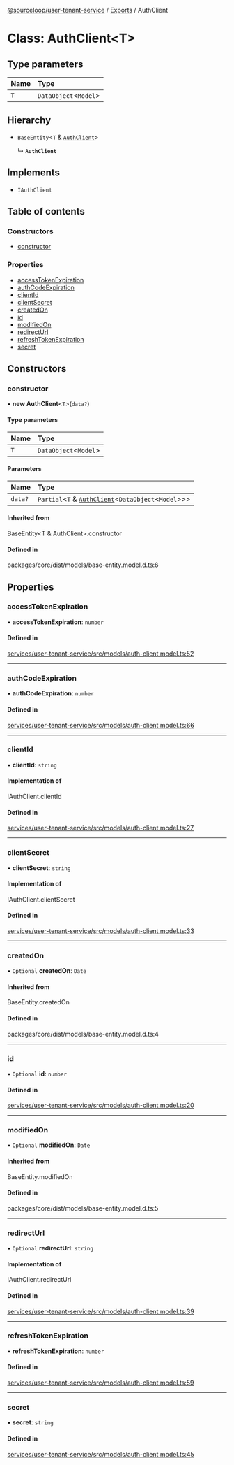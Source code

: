 [@sourceloop/user-tenant-service](../README.md) / [Exports](../modules.md) / AuthClient

# Class: AuthClient<T\>

## Type parameters

| Name | Type |
| :------ | :------ |
| `T` | `DataObject`<`Model`\> |

## Hierarchy

- `BaseEntity`<`T` & [`AuthClient`](AuthClient.md)\>

  ↳ **`AuthClient`**

## Implements

- `IAuthClient`

## Table of contents

### Constructors

- [constructor](AuthClient.md#constructor)

### Properties

- [accessTokenExpiration](AuthClient.md#accesstokenexpiration)
- [authCodeExpiration](AuthClient.md#authcodeexpiration)
- [clientId](AuthClient.md#clientid)
- [clientSecret](AuthClient.md#clientsecret)
- [createdOn](AuthClient.md#createdon)
- [id](AuthClient.md#id)
- [modifiedOn](AuthClient.md#modifiedon)
- [redirectUrl](AuthClient.md#redirecturl)
- [refreshTokenExpiration](AuthClient.md#refreshtokenexpiration)
- [secret](AuthClient.md#secret)

## Constructors

### constructor

• **new AuthClient**<`T`\>(`data?`)

#### Type parameters

| Name | Type |
| :------ | :------ |
| `T` | `DataObject`<`Model`\> |

#### Parameters

| Name | Type |
| :------ | :------ |
| `data?` | `Partial`<`T` & [`AuthClient`](AuthClient.md)<`DataObject`<`Model`\>\>\> |

#### Inherited from

BaseEntity<T & AuthClient\>.constructor

#### Defined in

packages/core/dist/models/base-entity.model.d.ts:6

## Properties

### accessTokenExpiration

• **accessTokenExpiration**: `number`

#### Defined in

[services/user-tenant-service/src/models/auth-client.model.ts:52](https://github.com/sourcefuse/loopback4-microservice-catalog/blob/93a7f917/services/user-tenant-service/src/models/auth-client.model.ts#L52)

___

### authCodeExpiration

• **authCodeExpiration**: `number`

#### Defined in

[services/user-tenant-service/src/models/auth-client.model.ts:66](https://github.com/sourcefuse/loopback4-microservice-catalog/blob/93a7f917/services/user-tenant-service/src/models/auth-client.model.ts#L66)

___

### clientId

• **clientId**: `string`

#### Implementation of

IAuthClient.clientId

#### Defined in

[services/user-tenant-service/src/models/auth-client.model.ts:27](https://github.com/sourcefuse/loopback4-microservice-catalog/blob/93a7f917/services/user-tenant-service/src/models/auth-client.model.ts#L27)

___

### clientSecret

• **clientSecret**: `string`

#### Implementation of

IAuthClient.clientSecret

#### Defined in

[services/user-tenant-service/src/models/auth-client.model.ts:33](https://github.com/sourcefuse/loopback4-microservice-catalog/blob/93a7f917/services/user-tenant-service/src/models/auth-client.model.ts#L33)

___

### createdOn

• `Optional` **createdOn**: `Date`

#### Inherited from

BaseEntity.createdOn

#### Defined in

packages/core/dist/models/base-entity.model.d.ts:4

___

### id

• `Optional` **id**: `number`

#### Defined in

[services/user-tenant-service/src/models/auth-client.model.ts:20](https://github.com/sourcefuse/loopback4-microservice-catalog/blob/93a7f917/services/user-tenant-service/src/models/auth-client.model.ts#L20)

___

### modifiedOn

• `Optional` **modifiedOn**: `Date`

#### Inherited from

BaseEntity.modifiedOn

#### Defined in

packages/core/dist/models/base-entity.model.d.ts:5

___

### redirectUrl

• `Optional` **redirectUrl**: `string`

#### Implementation of

IAuthClient.redirectUrl

#### Defined in

[services/user-tenant-service/src/models/auth-client.model.ts:39](https://github.com/sourcefuse/loopback4-microservice-catalog/blob/93a7f917/services/user-tenant-service/src/models/auth-client.model.ts#L39)

___

### refreshTokenExpiration

• **refreshTokenExpiration**: `number`

#### Defined in

[services/user-tenant-service/src/models/auth-client.model.ts:59](https://github.com/sourcefuse/loopback4-microservice-catalog/blob/93a7f917/services/user-tenant-service/src/models/auth-client.model.ts#L59)

___

### secret

• **secret**: `string`

#### Defined in

[services/user-tenant-service/src/models/auth-client.model.ts:45](https://github.com/sourcefuse/loopback4-microservice-catalog/blob/93a7f917/services/user-tenant-service/src/models/auth-client.model.ts#L45)
